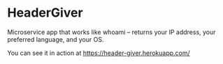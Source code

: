 # HeaderGiver
Microservice app that works like whoami – returns your IP address, your preferred language, and your OS.

You can see it in action at https://header-giver.herokuapp.com/
